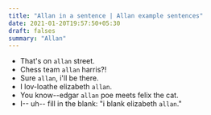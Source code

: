 ```yaml
---
title: "Allan in a sentence | Allan example sentences"
date: 2021-01-20T19:57:50+05:30
draft: falses
summary: "Allan"
---
```

- That's on `allan` street.
- Chess team `allan` harris?!
- Sure `allan`, i'll be there.
- I lov-loathe elizabeth `allan`.
- You know--edgar `allan` poe meets felix the cat.
- I-- uh-- fill in the blank: "i blank elizabeth `allan`."
                 
